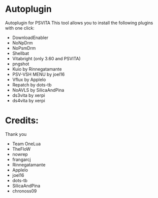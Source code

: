 # Autoplugin
Autoplugin for PSVITA
This tool allows you to install the following plugins with one click:
- DownloadEnabler
- NoNpDrm
- NoPsmDrm
- Shellbat
- Vitabright (only 3.60 and PSVITA)
- pngshot
- Kuio by Rinnegatamante
- PSV-VSH MENU by joel16
- Vflux by Applelo
- Repatch by dots-tb
- NoAVLS by SilicaAndPina
- ds3vita by xerpi
- ds4vita by xerpi
# Credits:
 Thank you
- Team OneLua
- TheFloW
- nowrep
- frangarcj
- Rinnegatamante
- Applelo
- joel16
- dots-tb
- SilicaAndPina
- chronoss09
